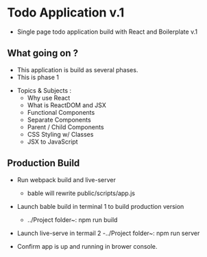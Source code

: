# Todo Application v.1
  - Single page todo application build with React and Boilerplate v.1

## What going on ?
  - This application is build as several phases.
  - This is phase 1
  
  * Topics & Subjects : 
    - Why use React
    - What is ReactDOM and JSX
    - Functional Components
    - Separate Components
    - Parent / Child Components
    - CSS Styling w/ Classes
    - JSX to JavaScript
    
## Production Build
  * Run webpack build and live-server
    - bable will rewrite public/scripts/app.js
  
  * Launch bable build in terminal 1 to build production version
    - ../Project folder~: npm run build

  * Launch live-serve in termail 2
    -../Project folder~: npm run server

  * Confirm app is up and running in brower console.
